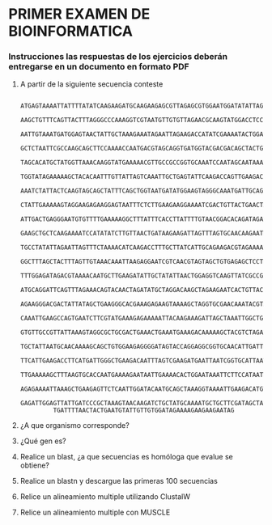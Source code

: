 
# PRIMER EXAMEN DE BIOINFORMATICA


### Instrucciones las respuestas de los ejercicios deberán entregarse en un documento en formato PDF

1. A partir de la siguiente secuencia conteste 

                ATGAGTAAAATTATTTTATATCAAGAAGATGCAAGAAGAGCGTTAGAGCGTGGAATGGATATATTAGCCG
                AAGCTGTTTCAGTTACTTTAGGGCCCAAAGGTCGTAATGTTGTGTTAGAACGCAAGTATGGACCTCCGCA
                AATTGTAAATGATGGAGTAACTATTGCTAAAGAAATAGAATTAGAAGACCATATCGAAAATACTGGAGTT
                GCTCTAATTCGCCAAGCAGCTTCCAAAACCAATGACGTAGCAGGTGATGGTACGACGACAGCTACTGTGC
                TAGCACATGCTATGGTTAAACAAGGTATGAAAAACGTTGCCGCCGGTGCAAATCCAATAGCAATAAAACG
                TGGTATAGAAAAAGCTACACAATTTGTTATTAGTCAAATTGCTGAGTATTCAAGACCAGTTGAAGACACT
                AAATCTATTACTCAAGTAGCAGCTATTTCAGCTGGTAATGATATGGAAGTAGGGCAAATGATTGCAGATG
                CTATTGAAAAAGTAGGAAGAGAAGGAGTAATTTCTCTTGAAGAAGGAAAATCGACTGTTACTGAACTAGA
                ATTGACTGAGGGAATGTGTTTTGAAAAAGGCTTTATTTCACCTTATTTTGTAACGGACACAGATAGAATG
                GAAGCTGCTCAAGAAAATCCATATATCTTGTTAACTGATAAGAAGATTAGTTTAGTGCAACAAGAATTAG
                TGCCTATATTAGAATTAGTTTCTAAAACATCAAGACCTTTGCTTATCATTGCAGAAGACGTAGAAAAAGA
                GGCTTTAGCTACTTTAGTTGTAAACAAATTAAGAGGAATCGTCAACGTAGTAGCTGTGAGAGCTCCTGGT
                TTTGGAGATAGACGTAAAACAATGCTTGAAGATATTGCTATATTAACTGGAGGTCAAGTTATCGCCGAGG
                ATGCAGGATTCAGTTTAGAAACAGTACAACTAGATATGCTAGGACAAGCTAGAAGAATCACTGTTACAAA
                AGAAGGGACGACTATTATAGCTGAAGGGCACGAAAGAGAAGTAAAAGCTAGGTGCGAACAAATACGTAGA
                CAAATTGAAGCCAGTGAATCTTCGTATGAAAGAGAAAAATTACAAGAAAGATTAGCTAAATTGGCTGGTG
                GTGTTGCCGTTATTAAAGTAGGCGCTGCGACTGAAACTGAAATGAAAGACAAAAAGCTACGTCTAGAAGA
                TGCTATTAATGCAACAAAAGCAGCTGTGGAAGAGGGGATAGTACCAGGAGGCGGTGCAACATTGATTCAT
                TTCATTGAAGACCTTCATGATTGGGCTGAAGACAATTTAGTCGAAGATGAATTAATCGGTGCATTAATTG
                TTGAAAAAGCTTTAAGTGCACCAATGAAAAGAATAATTGAAAACACTGGAATAAATTCTTCCATAATTAT
                AGAGAAAATTAAAGCTGAAGAGTTCTCAATTGGATACAATGCAGCTAAAGGTAAAATTGAAGACATGTAC
                GAGATTGGAGTTATTGATCCCGCTAAAGTAACAAGATCTGCTATGCAAAATGCTGCTTCGATAGCTAGTA
                TGATTTTAACTACTGAATGTATTGTTGTGGATAGAAAAGAAGAAGAATAG
                
  1. ¿A que organismo corresponde?
  2. ¿Qué gen es?
  3. Realice un blast, ¿a que secuencias es homóloga que evalue se obtiene?
  4. Realice un blastn y descargue las primeras 100 secuencias
  5. Relice un alineamiento multiple utilizando ClustalW 
  6. Relice un alineamiento multiple con MUSCLE 
  
